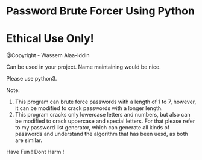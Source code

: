 # Password Brute Forcer Using Python
# Ethical Use Only! 


@Copyright - Wassem Alaa-Iddin

Can be used in your project. 
Name maintaining would be nice. 


Please use python3. 

Note:
1) This program can brute force passwords with a length of 1 to 7, however, it can be modified to crack passwords with a longer length.
2) This program cracks only lowercase letters and numbers, but also can be modified to crack uppercase and special letters. For that please refer to my password list generator, which can generate all kinds of passwords and understand the algorithm that has been uesd, as both are similar.



Have Fun !
Dont Harm !
